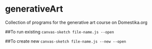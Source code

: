 # generativeArt
Collection of programs for the generative art course on Domestika.org

##To run existing
```canvas-sketch file-name.js --open```

##To create new
```canvas-sketch file-name.js --new --open```
